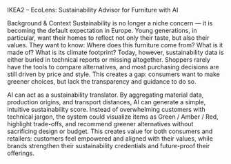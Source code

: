 IKEA2 – EcoLens: Sustainability Advisor for Furniture with AI

Background & Context
Sustainability is no longer a niche concern — it is becoming the default
expectation in Europe. Young generations, in particular, want their homes to
reflect not only their taste, but also their values. They want to know: Where does
this furniture come from? What is it made of? What is its climate footprint?
Today, however, sustainability data is either buried in technical reports or
missing altogether. Shoppers rarely have the tools to compare alternatives, and
most purchasing decisions are still driven by price and style. This creates a gap:
consumers want to make greener choices, but lack the transparency and guidance
to do so.

AI can act as a sustainability translator. By aggregating material data,
production origins, and transport distances, AI can generate a simple, intuitive
sustainability score. Instead of overwhelming customers with technical jargon,
the system could visualize items as Green / Amber / Red, highlight trade-offs, and
recommend greener alternatives without sacrificing design or budget.
This creates value for both consumers and retailers: customers feel empowered
and aligned with their values, while brands strengthen their sustainability
credentials and future-proof their offerings.
